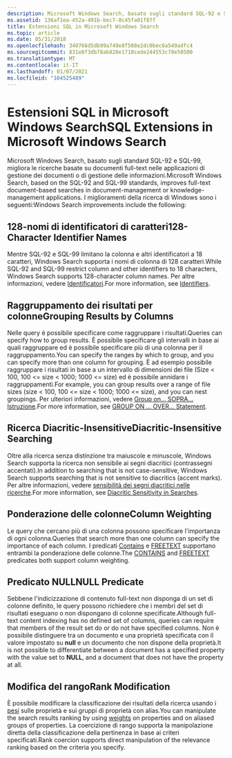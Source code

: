 ```yaml
---
description: Microsoft Windows Search, basato sugli standard SQL-92 e SQL-99, migliora le ricerche basate su documenti full-text nelle applicazioni di gestione dei documenti o di gestione delle informazioni.
ms.assetid: 136af1ea-452a-491b-bec7-8c45fa01f87f
title: Estensioni SQL in Microsoft Windows Search
ms.topic: article
ms.date: 05/31/2018
ms.openlocfilehash: 340766d5db99a749e8f508e2dc0bec6a549adfc4
ms.sourcegitcommit: 831e8f3db78ab820e1710cede244553c70e50500
ms.translationtype: MT
ms.contentlocale: it-IT
ms.lasthandoff: 01/07/2021
ms.locfileid: "104525489"
---
```

# <a name="sql-extensions-in-microsoft-windows-search"></a><span data-ttu-id="1edd2-103">Estensioni SQL in Microsoft Windows Search</span><span class="sxs-lookup"><span data-stu-id="1edd2-103">SQL Extensions in Microsoft Windows Search</span></span>

<span data-ttu-id="1edd2-104">Microsoft Windows Search, basato sugli standard SQL-92 e SQL-99, migliora le ricerche basate su documenti full-text nelle applicazioni di gestione dei documenti o di gestione delle informazioni.</span><span class="sxs-lookup"><span data-stu-id="1edd2-104">Microsoft Windows Search, based on the SQL-92 and SQL-99 standards, improves full-text document-based searches in document-management or knowledge-management applications.</span></span> <span data-ttu-id="1edd2-105">I miglioramenti della ricerca di Windows sono i seguenti:</span><span class="sxs-lookup"><span data-stu-id="1edd2-105">Windows Search improvements include the following:</span></span>

## <a name="128-character-identifier-names"></a><span data-ttu-id="1edd2-106">128-nomi di identificatori di caratteri</span><span class="sxs-lookup"><span data-stu-id="1edd2-106">128-Character Identifier Names</span></span>

<span data-ttu-id="1edd2-107">Mentre SQL-92 e SQL-99 limitano la colonna e altri identificatori a 18 caratteri, Windows Search supporta i nomi di colonna di 128 caratteri.</span><span class="sxs-lookup"><span data-stu-id="1edd2-107">While SQL-92 and SQL-99 restrict column and other identifiers to 18 characters, Windows Search supports 128-character column names.</span></span> <span data-ttu-id="1edd2-108">Per altre informazioni, vedere [Identificatori](-search-sql-identifiers.md).</span><span class="sxs-lookup"><span data-stu-id="1edd2-108">For more information, see [Identifiers](-search-sql-identifiers.md).</span></span>

## <a name="grouping-results-by-columns"></a><span data-ttu-id="1edd2-109">Raggruppamento dei risultati per colonne</span><span class="sxs-lookup"><span data-stu-id="1edd2-109">Grouping Results by Columns</span></span>

<span data-ttu-id="1edd2-110">Nelle query è possibile specificare come raggruppare i risultati.</span><span class="sxs-lookup"><span data-stu-id="1edd2-110">Queries can specify how to group results.</span></span> <span data-ttu-id="1edd2-111">È possibile specificare gli intervalli in base ai quali raggruppare ed è possibile specificare più di una colonna per il raggruppamento.</span><span class="sxs-lookup"><span data-stu-id="1edd2-111">You can specify the ranges by which to group, and you can specify more than one column for grouping.</span></span> <span data-ttu-id="1edd2-112">È ad esempio possibile raggruppare i risultati in base a un intervallo di dimensioni dei file (Size < 100, 100 <= size < 1000; 1000 <= size) ed è possibile annidare i raggruppamenti.</span><span class="sxs-lookup"><span data-stu-id="1edd2-112">For example, you can group results over a range of file sizes (size < 100, 100 <= size < 1000; 1000 <= size), and you can nest groupings.</span></span> <span data-ttu-id="1edd2-113">Per ulteriori informazioni, vedere [Group on... SOPRA... Istruzione](-search-sql-group-on-over.md).</span><span class="sxs-lookup"><span data-stu-id="1edd2-113">For more information, see [GROUP ON ... OVER... Statement](-search-sql-group-on-over.md).</span></span>

## <a name="diacritic-insensitive-searching"></a><span data-ttu-id="1edd2-114">Ricerca Diacritic-Insensitive</span><span class="sxs-lookup"><span data-stu-id="1edd2-114">Diacritic-Insensitive Searching</span></span>

<span data-ttu-id="1edd2-115">Oltre alla ricerca senza distinzione tra maiuscole e minuscole, Windows Search supporta la ricerca non sensibile ai segni diacritici (contrassegni accentati).</span><span class="sxs-lookup"><span data-stu-id="1edd2-115">In addition to searching that is not case-sensitive, Windows Search supports searching that is not sensitive to diacritics (accent marks).</span></span> <span data-ttu-id="1edd2-116">Per altre informazioni, vedere [sensibilità dei segni diacritici nelle ricerche](-search-sql-accentinsensitivitysearches.md).</span><span class="sxs-lookup"><span data-stu-id="1edd2-116">For more information, see [Diacritic Sensitivity in Searches](-search-sql-accentinsensitivitysearches.md).</span></span>

## <a name="column-weighting"></a><span data-ttu-id="1edd2-117">Ponderazione delle colonne</span><span class="sxs-lookup"><span data-stu-id="1edd2-117">Column Weighting</span></span>

<span data-ttu-id="1edd2-118">Le query che cercano più di una colonna possono specificare l'importanza di ogni colonna.</span><span class="sxs-lookup"><span data-stu-id="1edd2-118">Queries that search more than one column can specify the importance of each column.</span></span> <span data-ttu-id="1edd2-119">I predicati [Contains](-search-sql-contains.md) e [FREETEXT](-search-sql-freetext.md) supportano entrambi la ponderazione delle colonne.</span><span class="sxs-lookup"><span data-stu-id="1edd2-119">The [CONTAINS](-search-sql-contains.md) and [FREETEXT](-search-sql-freetext.md) predicates both support column weighting.</span></span>

## <a name="null-predicate"></a><span data-ttu-id="1edd2-120">Predicato NULL</span><span class="sxs-lookup"><span data-stu-id="1edd2-120">NULL Predicate</span></span>

<span data-ttu-id="1edd2-121">Sebbene l'indicizzazione di contenuto full-text non disponga di un set di colonne definito, le query possono richiedere che i membri del set di risultati eseguano o non dispongano di colonne specificate.</span><span class="sxs-lookup"><span data-stu-id="1edd2-121">Although full-text content indexing has no defined set of columns, queries can require that members of the result set do or do not have specified columns.</span></span> <span data-ttu-id="1edd2-122">Non è possibile distinguere tra un documento e una proprietà specificata con il valore impostato su **null** e un documento che non dispone della proprietà.</span><span class="sxs-lookup"><span data-stu-id="1edd2-122">It is not possible to differentiate between a document has a specified property with the value set to **NULL**, and a document that does not have the property at all.</span></span>

## <a name="rank-modification"></a><span data-ttu-id="1edd2-123">Modifica del rango</span><span class="sxs-lookup"><span data-stu-id="1edd2-123">Rank Modification</span></span>

<span data-ttu-id="1edd2-124">È possibile modificare la classificazione dei risultati della ricerca usando i [pesi](-search-sql-understandingrelevancevalues.md) sulle proprietà e sui gruppi di proprietà con alias.</span><span class="sxs-lookup"><span data-stu-id="1edd2-124">You can manipulate the search results ranking by using [weights](-search-sql-understandingrelevancevalues.md) on properties and on aliased groups of properties.</span></span> <span data-ttu-id="1edd2-125">La coercizione di rango supporta la manipolazione diretta della classificazione della pertinenza in base ai criteri specificati.</span><span class="sxs-lookup"><span data-stu-id="1edd2-125">Rank coercion supports direct manipulation of the relevance ranking based on the criteria you specify.</span></span>

 

 



